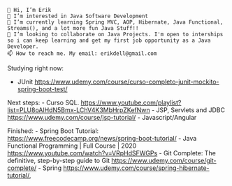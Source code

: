     👋 Hi, I’m Erik
    👀 I’m interested in Java Software Development
    🌱 I’m currently learning Spring MVC, AOP, Hibernate, Java Functional, Streams(), and a lot more fun Java Stuff!!
    💞️ I’m looking to collaborate on Java Projects. I'm open to interships so i can keep learning and get my first job opportunity as a Java Developer.
    📫 How to reach me. My email: erikdell@gmail.com

Studying right now:

- JUnit https://www.udemy.com/course/curso-completo-junit-mockito-spring-boot-test/

Next steps:
    - Curso SQL. https://www.youtube.com/playlist?list=PLU8oAlHdN5Bmx-LChV4K3MbHrpZKefNwn
    - JSP, Servlets and JDBC https://www.udemy.com/course/jsp-tutorial/
    - Javascript/Angular

Finished:
    - Spring Boot Tutorial: https://www.freecodecamp.org/news/spring-boot-tutorial/
    - Java Functional Programming | Full Course | 2020 https://www.youtube.com/watch?v=VRpHdSFWGPs
    - Git Complete: The definitive, step-by-step guide to Git https://www.udemy.com/course/git-complete/
    - Spring https://www.udemy.com/course/spring-hibernate-tutorial/,

